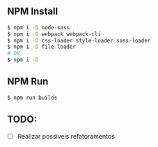 ## NPM Install

```bash
$ npm i -D node-sass
$ npm i -D webpack webpack-cli
$ npm i -D css-loader style-loader sass-loader
$ npm i -D file-loader
# OR
$ npm i -D
```

## NPM Run
```bash
$ npm run builds
```

## TODO:
- [ ] Realizar possiveis refatoramentos